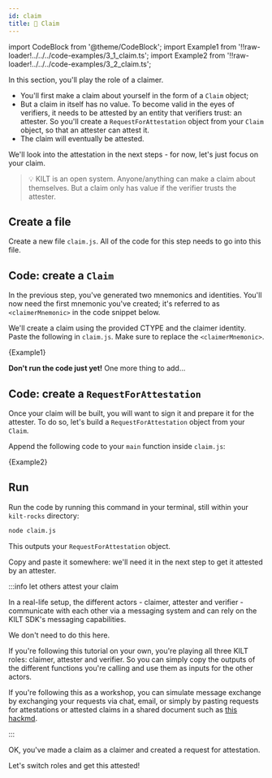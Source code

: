 ```yaml
---
id: claim
title: 💬 Claim
---
```

import CodeBlock from '@theme/CodeBlock';
import Example1 from '!!raw-loader!../../../code-examples/3_1_claim.ts';
import Example2 from '!!raw-loader!../../../code-examples/3_2_claim.ts';

In this section, you'll play the role of a <span class="label-role claimer">claimer</span>.

- You'll first make a claim about yourself in the form of a `Claim` object;
- But a claim in itself has no value. To become valid in the eyes of <span class="label-role verifier">verifiers</span>, it needs to be attested by an entity that <span class="label-role verifier">verifiers</span> trust: an <span class="label-role attester">attester</span>. So you'll create a `RequestForAttestation` object from your `Claim` object, so that an <span class="label-role attester">attester</span> can attest it.
- The claim will eventually be attested.

We'll look into the attestation in the next steps - for now, let's just focus on your claim.

> 💡 KILT is an open system.
> Anyone/anything can make a claim about themselves. But a claim only has value if the verifier trusts the attester.

## Create a file

Create a new file `claim.js`.
All of the code for this step needs to go into this file.

## Code: create a `Claim`

In the previous step, you've generated two mnemonics and identities.
You'll now need the first mnemonic you've created; it's referred to as `<claimerMnemonic>` in the code snippet below.

We'll create a claim using the provided CTYPE and the <span class="label-role claimer">claimer</span> identity.  
Paste the following in `claim.js`. Make sure to replace the `<claimerMnemonic>`.

<CodeBlock className="language-ts">
  {Example1}
</CodeBlock>

**Don't run the code just yet!** One more thing to add...

## Code: create a `RequestForAttestation`

Once your claim will be built, you will want to sign it and prepare it for the <span class="label-role attester">attester</span>.
To do so, let's build a `RequestForAttestation` object from your `Claim`.

Append the following code to your `main` function inside `claim.js`:

<CodeBlock className="language-ts">
  {Example2}
</CodeBlock>

## Run

Run the code by running this command in your terminal, still within your `kilt-rocks` directory:

```bash
node claim.js
```

This outputs your `RequestForAttestation` object.

Copy and paste it somewhere: we'll need it in the next step to get it attested by an <span class="label-role attester">attester</span>.

:::info let others attest your claim

In a real-life setup, the different actors - claimer, attester and verifier - communicate with each other via a messaging system and can rely on the KILT SDK's messaging capabilities.

We don't need to do this here.

If you're following this tutorial on your own, you're playing all three KILT roles: claimer, attester and verifier. So you can simply copy the outputs of the different functions you're calling and use them as inputs for the other actors.

If you're following this as a workshop, you can simulate message exchange by exchanging your requests via chat, email, or simply by pasting requests for attestations or attested claims in a shared document such as [this hackmd](https://hackmd.io/c6OBNgWWR8yWJhMj7WICUA?edit).

:::

OK, you've made a claim as a <span class="label-role claimer">claimer</span> and created a request for attestation.

Let's switch roles and get this attested!
